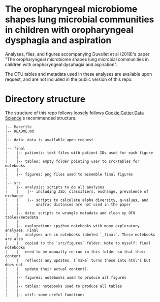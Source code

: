 # The oropharyngeal microbiome shapes lung microbial communities in children with oropharyngeal dysphagia and aspiration

Analyses, files, and figures accompanying Duvallet et al (2018)'s paper "The oropharyngeal microbiome shapes lung microbial communities in children with oropharyngeal dysphagia and aspiration".

The OTU tables and metadata used in these analyses are available upon request, and are not included in the public version of this repo.

# Directory structure

The structure of this repo follows loosely follows [Cookie Cutter Data Science](https://drivendata.github.io/cookiecutter-data-science/)'s recommended structure.

```
|-- Makefile   
|-- README.md
|
|-- data: data is available upon request
|
|-- final
|    |-- patients: text files with patient IDs used for each figure
|    |
|    |-- tables: empty folder pointing user to src/tables for notebooks
|    |
|    |-- figures: png files used to assemble final figures
|    
|-- src
|    |-- analysis: scripts to do all analyses
|    |    |-- including JSD, classifiers, exchange, prevalence of exchange
|    |    |-- scripts to calculate alpha diversity, q-values, and
|    |        unifrac distances are not used in the paper
|    |
|    |-- data: scripts to wrangle metadata and clean up OTU tables/metadata
|    |
|    |-- exploration: ipython notebooks with many exploratory analyses. Final
|    |   analyses are in notebooks labeled `_final`. These notebooks are also
|    |   copied to the `src/figures` folder. Note to myself: final notebooks
|    |   need to be manually re-run in this folder so that their content
|    |   reflects any updates. (`make` turns these into html's but does not
|    |   update their actual content).
|    |
|    |-- figures: notebooks used to produce all figures
|    |
|    |-- tables: notebooks used to produce all tables
|    |
|    |-- util: some useful functions
```
